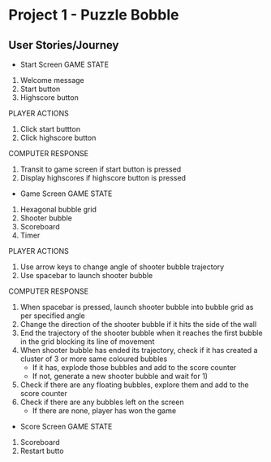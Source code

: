 # Project 1 - Puzzle Bobble

## User Stories/Journey

* Start Screen
GAME STATE
1) Welcome message
2) Start button
3) Highscore button

PLAYER ACTIONS
1) Click start buttton
2) Click highscore button

COMPUTER RESPONSE
1) Transit to game screen if start button is pressed
2) Display highscores if highscore button is pressed

* Game Screen
GAME STATE
1) Hexagonal bubble grid
2) Shooter bubble
3) Scoreboard
4) Timer

PLAYER ACTIONS
1) Use arrow keys to change angle of shooter bubble trajectory
2) Use spacebar to launch shooter bubble

COMPUTER RESPONSE
1) When spacebar is pressed, launch shooter bubble into bubble grid as per specified angle
2) Change the direction of the shooter bubble if it hits the side of the wall
3) End the trajectory of the shooter bubble when it reaches the first bubble in the grid blocking its line of movement
4) When shooter bubble has ended its trajectory, check if it has created a cluster of 3 or more same coloured bubbles
    - If it has, explode those bubbles and add to the score counter
    - If not, generate a new shooter bubble and wait for 1)
5) Check if there are any floating bubbles, explore them and add to the score counter
6) Check if there are any bubbles left on the screen
    - If there are none, player has won the game

* Score Screen
GAME STATE
1) Scoreboard
2) Restart butto